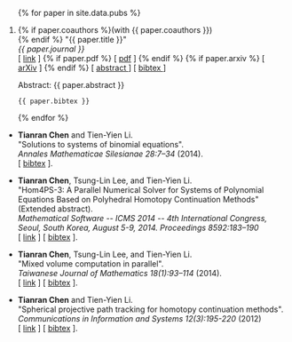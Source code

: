 <ol reversed>
{% for paper in site.data.pubs %}
  <li>
    <p>
    {% if paper.coauthors %}(with {{ paper.coauthors }}) <br />{% endif %}
    "{{ paper.title }}" <br />
    <em>{{ paper.journal }}</em><br />
    [ <a href="{{ paper.link }}">link</a> ]
    {% if paper.pdf   %}
      [ <a href="research/papers/{{ paper.pdf }}">pdf</a> ]
    {% endif %}
    {% if paper.arxiv %}
      [ <a href="{{ paper.arxiv }}">arXiv</a> ]
    {% endif %}
    [
        <a data-toggle="collapse"
        href="#abs-{{ paper.nickname }}"
        aria-expanded="false"
        aria-controls="abs-{{ paper.nickname }}">
            abstract
        </a>
    ]
    [
        <a data-toggle="collapse"
        href="#bib-{{ paper.nickname }}"
        aria-expanded="false"
        aria-controls="bib-{{ paper.nickname }}">
            bibtex
        </a>
    ]
    </p>
    <div class="collapse" id="abs-{{ paper.nickname }}">
        <div class="panel panel-default">
            <div class="panel-body">
                Abstract: {{ paper.abstract }}
            </div>
        </div>
    </div>
    <div class="collapse" id="bib-{{ paper.nickname }}">
        <div class="card card-body">
            <pre><code>{{ paper.bibtex }}</code></pre>
        </div>
    </div>
  </li>
{% endfor %}
</ol>

<!-- -   **Tianran Chen** and Dhagash Mehta.  
    "Parallel degree computation for binomial systems".  
    *Journal of Symbolic Computation (2017), pp. 535-558*  
    [ [link](http://dx.doi.org/10.1016/j.jsc.2016.07.018) ] -->

<!-- -   Dhagash Mehta, **Tianran Chen**, John Morgan, and David Wales.  
    Response to "Comment on 'Exploring the potential energy landscape
    of the Thomson problem via Newton homotopies'".  
    *The Journal of Chemical Physics 143, 247102* (2015)  
    [ [link](http://dx.doi.org/10.1063/1.4939011) ]
    [ [bibtex](research/papers/mehta_response_2015.bib) ]. -->

<!-- -   **Tianran Chen** and Tien-Yien Li.  
    "Homotopy continuation method for solving systems of
    nonlinear and polynomial equations".  
    *Communications in Information and Systems 15(2):119--307* (2015).  
    [ [link](http://dx.doi.org/10.4310/CIS.2015.v15.n2.a1) ]
    [ [bibtex](research/papers/chen_homotopy_2015.bib) ]. -->

<!-- -   Dhagash Mehta, **Tianran Chen**, David Wales, and John Morgan.  
    "Exploring the potential energy landscape of the Thomson problem via Newton homotopies".  
    *The Journal of Chemical Physics 142 194113* (2015)  
    [ [link](http://dx.doi.org/10.1063/1.4921163) ]
    [ [bibtex](research/papers/mehta_exploring_2015.bib) ]. -->

<!-- -   **Tianran Chen**, Tien-Yien Li, and Xiaoshen Wang.  
    "Theoretical aspects of mixed volume computation via mixed subdivision".  
    *Communications in Information and Systems* (2014)  
    [ [pdf](research/papers/mvol.pdf) ]
    [ [link](http://dx.doi.org/10.4310/CIS.2014.v14.n4.a1) ]
    [ [bibtex](research/papers/chen_theoretical_2014.bib) ]. -->

<!-- -   Dhagash Mehta, **Tianran Chen**, Jonathan Hauenstein, and David Wales.  
    "Newton homotopies for sampling stationary points of potential energy landscapes".  
    *The Journal of Chemical Physics 141 (12), 121104* (2014)  
    (Selected for a Journal of Chemical Physics Editors' Choice for 2014)  
    [ [arXiv](http://arxiv.org/abs/1412.3810) ]
    [ [link](http://dx.doi.org/10.1063/1.4896657) ]
    [ [bibtex](research/papers/mehta_newton_2014.bib) ]. -->

-   **Tianran Chen** and Tien-Yien Li.  
    "Solutions to systems of binomial equations".  
    *Annales Mathematicae Silesianae 28:7–34* (2014).  
    [ [bibtex](research/papers/chen_solutions_2014.bib) ].

-   **Tianran Chen**, Tsung-Lin Lee, and Tien-Yien Li.  
    "Hom4PS-3: A Parallel Numerical Solver for Systems of Polynomial Equations Based on Polyhedral Homotopy Continuation Methods" (Extended abstract).  
    *Mathematical Software -- ICMS 2014 -- 4th International Congress, Seoul, South Korea, August 5-9, 2014. Proceedings 8592:183–190*  
    [ [link](http://dx.doi.org/10.1007/978-3-662-44199-2_30) ]
    [ [bibtex](research/papers/chen_hom4ps3_2014.bib) ].

-   **Tianran Chen**, Tsung-Lin Lee, and Tien-Yien Li.  
    "Mixed volume computation in parallel".  
    *Taiwanese Journal of Mathematics 18(1):93–114* (2014).  
    [ [link](http://dx.doi.org/10.11650/tjm.18.2014.3276) ]
    [ [bibtex](research/papers/chen_mixed_2014.bib) ].

-   **Tianran Chen** and Tien-Yien Li.  
    "Spherical projective path tracking for homotopy continuation methods".  
    *Communications in Information and Systems 12(3):195-220* (2012)  
    [ [link](http://dx.doi.org/10.4310/CIS.2012.v12.n3.a2) ]
    [ [bibtex](research/papers/chen_spherical_2014.bib) ].
